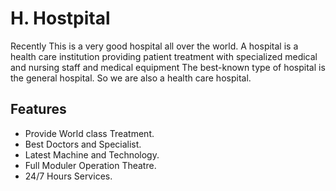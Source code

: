 # H. Hostpital

Recently This is a very good hospital all over the world. A hospital is a health care institution providing patient treatment with specialized medical and nursing staff and medical equipment
The best-known type of hospital is the general hospital.
So we are also a health care hospital.

## Features

- Provide World class Treatment.
- Best Doctors and Specialist.
- Latest Machine and Technology.
- Full Moduler Operation Theatre.
- 24/7 Hours Services.
